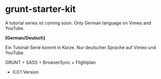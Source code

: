 # grunt-starter-kit #
A tutorial series ist coming soon. Only German language on Vimeo and YouTube.

**[German/Deutsch]**

Ein Tutorial-Serie kommt in Kürze. Nur deutscher Sprache auf Vimeo und YouTube.

GRUNT + SASS + BrowserSync + Flightplan

* 0.0.1 Version

